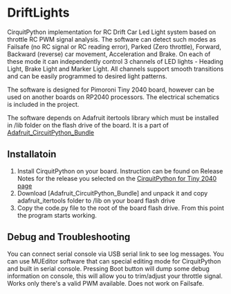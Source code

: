 # DriftLights
CirquitPython implementation for RC Drift Car Led Light system based on throttle RC PWM signal analysis. The software can detect such modes as Failsafe (no RC signal or RC reading error), Parked (Zero throttle), Forward, Backward (reverse) car movement, Acceleration and Brake. On each of these mode it can independently control 3 channels of LED lights - Heading Light, Brake Light and Marker Light. All channels support smooth transitions and can be easily programmed to desired light patterns.

The software is designed for Pimoroni Tiny 2040 board, however can be used on another boards on RP2040 processors. The electrical schematics is included in the project. 

The software depends on Adafruit itertools library which must be installed in /lib folder on the flash drive of the board. It is a part of [Adafruit_CircuitPython_Bundle](https://github.com/adafruit/Adafruit_CircuitPython_Bundle#:~:text=Insights-,Adafruit_CircuitPython_Bundle,-Public)

## Installatoin
1. Install CirquitPython on your board. Instruction can be found on Release Notes for the release you selected on the [CirquitPython for Tiny 2040 page](https://circuitpython.org/board/pimoroni_tiny2040/)
2. Download [Adafruit_CircuitPython_Bundle] and unpack it and copy adafruit_itertools folder to /lib on your board flash drive
3. Copy the code.py file to the root of the board flash drive. From this point the program starts working.

## Debug and Troubleshooting
You can connect serial console via USB serial link to see log messages. You can use MUEditor software that can special editing mode for CirquitPython and built in serial console.
Pressing Boot button will dump some debug information on console, this will allow you to trim/adjust your throttle signal. Works only there's a valid PWM available. Does not work on Failsafe.

